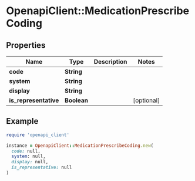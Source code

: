 # OpenapiClient::MedicationPrescribeCoding

## Properties

| Name | Type | Description | Notes |
| ---- | ---- | ----------- | ----- |
| **code** | **String** |  |  |
| **system** | **String** |  |  |
| **display** | **String** |  |  |
| **is_representative** | **Boolean** |  | [optional] |

## Example

```ruby
require 'openapi_client'

instance = OpenapiClient::MedicationPrescribeCoding.new(
  code: null,
  system: null,
  display: null,
  is_representative: null
)
```

